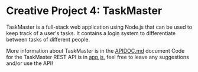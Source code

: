 # Creative Project 4: TaskMaster
TaskMaster is a full-stack web application using Node.js that can be used to keep track of a user's tasks.
It contains a login system to differentiate between tasks of different people. 

More information about TaskMaster is in the [APIDOC.md](https://github.com/sohamsraut/cse154-cp4/blob/main/APIDOC.md) document
Code for the TaskMaster REST API is in [app.js](https://github.com/sohamsraut/cse154-cp4/blob/main/app.js), feel free to leave any suggestions and/or use the API!


